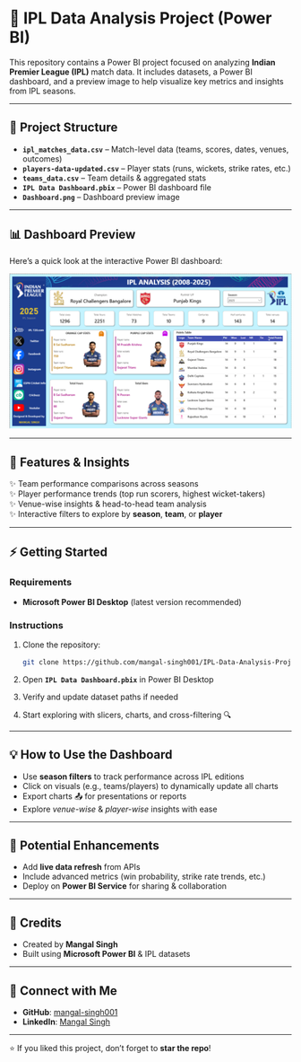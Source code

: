 # 🏏 IPL Data Analysis Project (Power BI)

This repository contains a Power BI project focused on analyzing **Indian Premier League (IPL)** match data. It includes datasets, a Power BI dashboard, and a preview image to help visualize key metrics and insights from IPL seasons.

---

## 📂 Project Structure

- **`ipl_matches_data.csv`** – Match-level data (teams, scores, dates, venues, outcomes)  
- **`players-data-updated.csv`** – Player stats (runs, wickets, strike rates, etc.)  
- **`teams_data.csv`** – Team details & aggregated stats  
- **`IPL Data Dashboard.pbix`** – Power BI dashboard file  
- **`Dashboard.png`** – Dashboard preview image  

---

## 📊 Dashboard Preview

Here’s a quick look at the interactive Power BI dashboard:  

![IPL Dashboard](Dashboard.png)

---

## 🚀 Features & Insights

✨ Team performance comparisons across seasons  
✨ Player performance trends (top run scorers, highest wicket-takers)  
✨ Venue-wise insights & head-to-head team analysis  
✨ Interactive filters to explore by **season**, **team**, or **player**  

---

## ⚡ Getting Started

### Requirements  
- **Microsoft Power BI Desktop** (latest version recommended)

### Instructions  
1. Clone the repository:
   ```bash
   git clone https://github.com/mangal-singh001/IPL-Data-Analysis-Project-Power-BI.git
   ````

2. Open **`IPL Data Dashboard.pbix`** in Power BI Desktop
3. Verify and update dataset paths if needed
4. Start exploring with slicers, charts, and cross-filtering 🔍

---

## 💡 How to Use the Dashboard

* Use **season filters** to track performance across IPL editions
* Click on visuals (e.g., teams/players) to dynamically update all charts
* Export charts 📤 for presentations or reports
* Explore *venue-wise* & *player-wise* insights with ease

---


## 🔮 Potential Enhancements

* Add **live data refresh** from APIs
* Include advanced metrics (win probability, strike rate trends, etc.)
* Deploy on **Power BI Service** for sharing & collaboration

---

## 🙌 Credits

* Created by **Mangal Singh**
* Built using **Microsoft Power BI** & IPL datasets

---

## 🔗 Connect with Me

* **GitHub**: [mangal-singh001](https://github.com/mangal-singh001)
* **LinkedIn**: [Mangal Singh](https://www.linkedin.com/in/mangal-singh001/)

---

⭐ If you liked this project, don’t forget to **star the repo**!



